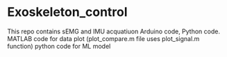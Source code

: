 # Exoskeleton_control
This repo contains sEMG and IMU acquatiuon Arduino code, Python code.
MATLAB code for data plot (plot_compare.m file uses plot_signal.m function)
python code for ML model
